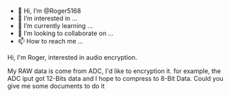 - 👋 Hi, I’m @Roger5168
- 👀 I’m interested in ...
- 🌱 I’m currently learning ...
- 💞️ I’m looking to collaborate on ...
- 📫 How to reach me ...

<!---
Roger5168/Roger5168 is a ✨ special ✨ repository because its `README.md` (this file) appears on your GitHub profile.
You can click the Preview link to take a look at your changes.
--->Hi, I'm Roger, interested in audio encryption.
My RAW data is come from ADC, I'd like to encryption it. for example, the ADC iput got 12-Bits data and I hope to compress to 8-Bit Data.
Could you give me some documents to do it
